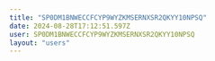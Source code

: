 ```yaml
---
title: "SP0DM1BNWECCFCYP9WYZKMSERNXSR2QKYY10NPSQ"
date: 2024-08-28T17:12:51.597Z
user: SP0DM1BNWECCFCYP9WYZKMSERNXSR2QKYY10NPSQ
layout: "users"
---
```

    